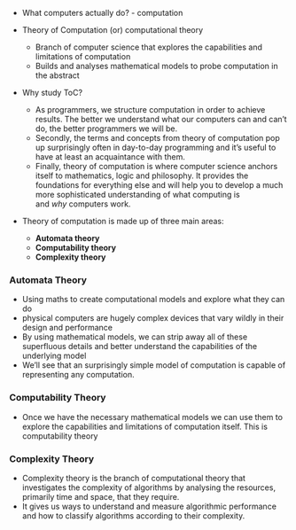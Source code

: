 - What computers actually do? - computation
- Theory of Computation (or) computational theory
	- Branch of computer science that explores the capabilities and limitations of computation
	- Builds and analyses mathematical models to probe computation in the abstract
- Why study ToC?
	- As programmers, we structure computation in order to achieve results. The better we understand what our computers can and can’t do, the better programmers we will be.
	- Secondly, the terms and concepts from theory of computation pop up surprisingly often in day-to-day programming and it’s useful to have at least an acquaintance with them.
	- Finally, theory of computation is where computer science anchors itself to mathematics, logic and philosophy. It provides the foundations for everything else and will help you to develop a much more sophisticated understanding of what computing is and _why_ computers work.

- Theory of computation is made up of three main areas: 
	- **Automata theory**
	- **Computability theory**
	- **Complexity theory**

### Automata Theory
- Using maths to create computational models and explore what they can do
- physical computers are hugely complex devices that vary wildly in their design and performance
- By using mathematical models, we can strip away all of these superfluous details and better understand the capabilities of the underlying model
- We’ll see that an surprisingly simple model of computation is capable of representing any computation.

### Computability Theory
- Once we have the necessary mathematical models we can use them to explore the capabilities and limitations of computation itself. This is computability theory

### Complexity Theory
- Complexity theory is the branch of computational theory that investigates the complexity of algorithms by analysing the resources, primarily time and space, that they require.
- It gives us ways to understand and measure algorithmic performance and how to classify algorithms according to their complexity.